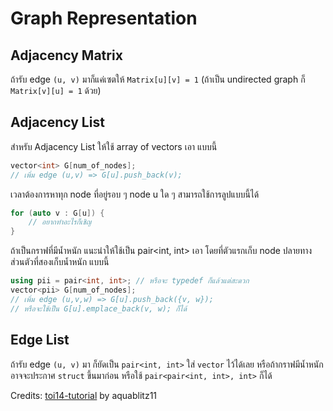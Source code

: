 # Graph Representation

## Adjacency Matrix

ถ้ารับ edge `(u, v)` มาก็แค่เซตให้ `Matrix[u][v] = 1` (ถ้าเป็น undirected graph ก็ `Matrix[v][u] = 1` ด้วย)

## Adjacency List

สำหรับ Adjacency List ให้ใช้ array of vectors เอา แบบนี้

```cpp
vector<int> G[num_of_nodes];
// เพิ่ม edge (u,v) => G[u].push_back(v);
```

เวลาต้องการหาทุก node ที่อยู่รอบ ๆ node u ใด ๆ สามารถใช้การลูปแบบนี้ได้
```cpp
for (auto v : G[u]) {
    // อยากทำอะไรก็เชิญ
}
```

ถ้าเป็นกราฟที่มีน้ำหนัก แนะนำให้ใช้เป็น pair<int, int> เอา โดยที่ตัวแรกเก็บ node ปลายทาง ส่วนตัวที่สองเก็บน้ำหนัก แบบนี้

```cpp
using pii = pair<int, int>; // หรือจะ typedef ก็แล้วแต่สะดวก
vector<pii> G[num_of_nodes];
// เพิ่ม edge (u,v,w) => G[u].push_back({v, w});
// หรือจะใช้เป็น G[u].emplace_back(v, w); ก็ได้
```

## Edge List

ถ้ารับ edge `(u, v)` มา ก็ยัดเป็น `pair<int, int>` ใส่ `vector` ไว้ได้เลย หรือถ้ากราฟมีน้ำหนัก อาจจะประกาศ `struct` ขึ้นมาก่อน หรือใช้ `pair<pair<int, int>, int>` ก็ได้

Credits: [toi14-tutorial](https://github.com/aquablitz11/toi14-tutorial) by aquablitz11